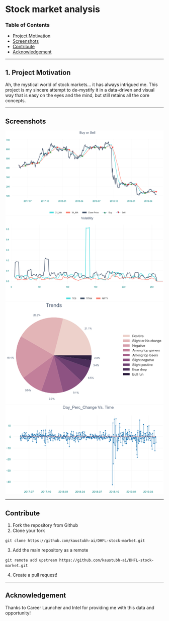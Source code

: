 # Stock market analysis

### Table of Contents

- [Project Motivation](#motivation)
- [Screenshots](#screenshots) 
- [Contribute](#contribute)
- [Acknowledgement](#ack)

***

<a id='motivation'></a>

## 1. Project Motivation

Ah, the mystical world of stock markets... it has always intrigued me. This project is my sincere attempt to de-mystify it in a data-driven and visual way that is easy on the eyes and the mind, but still retains all the core concepts.

***

<a name="screenshots"/>

## Screenshots

![buy_or_sell.png](screenshots/buy_or_sell.png)
![line.png](screenshots/line.png)
![pie.png](screenshots/pie.png)
![stem.png](screenshots/stem.png)

***

<a name="contribute"/>

## Contribute
1.  Fork the repository from Github
2.  Clone your fork

`git clone https://github.com/kaustubh-ai/DHFL-stock-market.git`

3.  Add the main repository as a remote

```git remote add upstream https://github.com/kaustubh-ai/DHFL-stock-market.git```

4.  Create a pull request!

***

<a name="ack"/>

## Acknowledgement
Thanks to Career Launcher and Intel for providing me with this data and opportunity!
